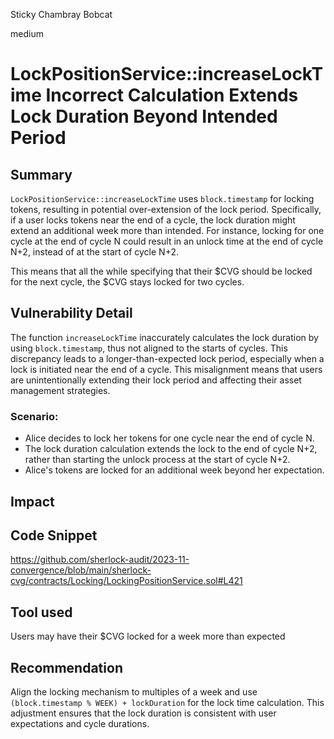 Sticky Chambray Bobcat

medium

# LockPositionService::increaseLockTime Incorrect Calculation Extends Lock Duration Beyond Intended Period

## Summary
`LockPositionService::increaseLockTime` uses `block.timestamp` for locking tokens, resulting in potential over-extension of the lock period. Specifically, if a user locks tokens near the end of a cycle, the lock duration might extend an additional week more than intended. For instance, locking for one cycle at the end of cycle N could result in an unlock time at the end of cycle N+2, instead of at the start of cycle N+2.

This means that all the while specifying that their $CVG should be locked for the next cycle, the $CVG stays locked for two cycles.

## Vulnerability Detail
The function `increaseLockTime` inaccurately calculates the lock duration by using `block.timestamp`, thus not aligned to the starts of cycles. This discrepancy leads to a longer-than-expected lock period, especially when a lock is initiated near the end of a cycle. This misalignment means that users are unintentionally extending their lock period and affecting their asset management strategies.

### Scenario:
- Alice decides to lock her tokens for one cycle near the end of cycle N.
- The lock duration calculation extends the lock to the end of cycle N+2, rather than starting the unlock process at the start of cycle N+2.
- Alice's tokens are locked for an additional week beyond her expectation.

## Impact

## Code Snippet
https://github.com/sherlock-audit/2023-11-convergence/blob/main/sherlock-cvg/contracts/Locking/LockingPositionService.sol#L421

## Tool used
Users may have their $CVG locked for a week more than expected

## Recommendation
Align the locking mechanism to multiples of a week and use `(block.timestamp % WEEK) + lockDuration` for the lock time calculation. This adjustment ensures that the lock duration is consistent with user expectations and cycle durations.
